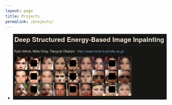 ```yaml
---
layout: page
title: Projects
permalink: /projects/
---
```


- <a href="{{ site.baseurl }}{% link _proj/dseb.md %}" rel="Deep Structured Energy-Based Image Inpainting">![dseb](/images/projects/dseb/dseb_preview.png)</a>
